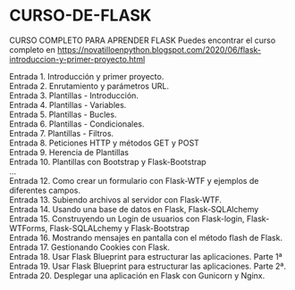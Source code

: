 # CURSO-DE-FLASK
CURSO COMPLETO PARA APRENDER FLASK
Puedes encontrar el curso completo en https://novatilloenpython.blogspot.com/2020/06/flask-introduccion-y-primer-proyecto.html

Entrada 1. Introducción y primer proyecto.<br />
Entrada 2. Enrutamiento y parámetros URL.<br />
Entrada 3. Plantillas - Introducción.<br />
Entrada 4. Plantillas - Variables.<br />
Entrada 5. Plantillas - Bucles.<br />
Entrada 6. Plantillas - Condicionales.<br />
Entrada 7. Plantillas - Filtros.<br />
Entrada 8. Peticiones HTTP y métodos GET y POST<br />
Entrada 9. Herencia de Plantillas <br/>
Entrada 10. Plantillas con Bootstrap y Flask-Bootstrap <br/>
...<br />
Entrada 12. Como crear un formulario con Flask-WTF y ejemplos de diferentes campos.<br />
Entrada 13. Subiendo archivos al servidor con Flask-WTF.<br />
Entrada 14. Usando una base de datos en Flask, Flask-SQLAlchemy<br />
Entrada 15. Construyendo un Login de usuarios con Flask-login, Flask-WTForms, Flask-SQLALchemy y Flask-Bootstrap<br />
Entrada 16. Mostrando mensajes en pantalla con el método flash de Flask.<br />
Entrada 17. Gestionando Cookies con Flask.<br />
Entrada 18. Usar Flask Blueprint para estructurar las aplicaciones. Parte 1ª<br />
Entrada 19. Usar Flask Blueprint para estructurar las aplicaciones. Parte 2ª.<br />
Entrada 20. Desplegar una aplicación en Flask con Gunicorn y Nginx.
